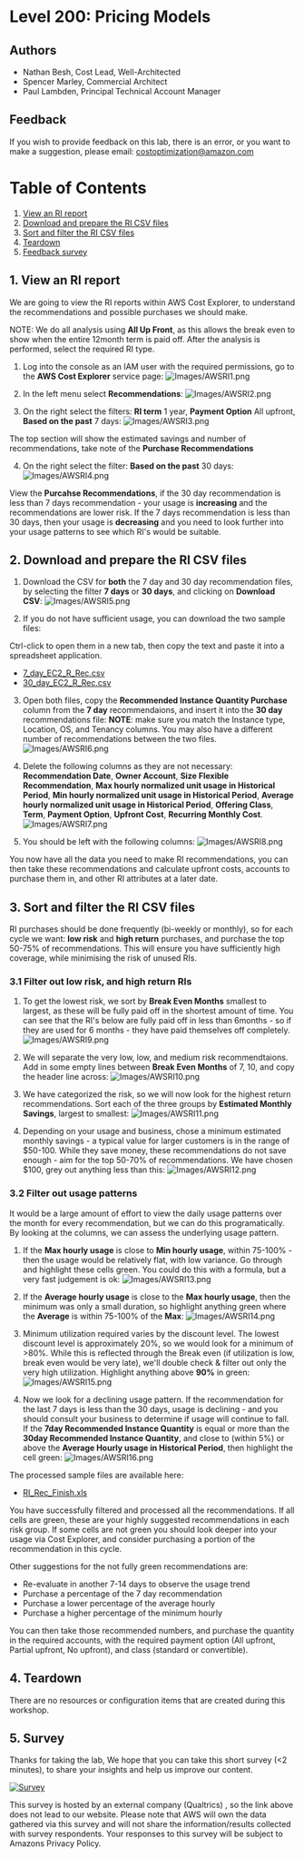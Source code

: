 # Level 200: Pricing Models

## Authors
- Nathan Besh, Cost Lead, Well-Architected
- Spencer Marley, Commercial Architect
- Paul Lambden, Principal Technical Account Manager


## Feedback
If you wish to provide feedback on this lab, there is an error, or you want to make a suggestion, please email: costoptimization@amazon.com


# Table of Contents
1. [View an RI report](#ri_report)
2. [Download and prepare the RI CSV files](#prepare_csv)
3. [Sort and filter the RI CSV files](#filter_csv)
4. [Teardown](#tear_down)
5. [Feedback survey](#survey) 


## 1. View an RI report<a name="ri_report"></a>
We are going to view the RI reports within AWS Cost Explorer, to understand the recommendations and possible purchases we should make.

NOTE: We do all analysis using **All Up Front**, as this allows the break even to show when the entire 12month term is paid off. After the analysis is performed, select the required RI type.

1. Log into the console as an IAM user with the required permissions, go to the **AWS Cost Explorer** service page:
![Images/AWSRI1.png](Images/AWSRI1.png)

2. In the left menu select **Recommendations**: 
![Images/AWSRI2.png](Images/AWSRI2.png)

3. On the right select the filters: **RI term** 1 year, **Payment Option** All upfront, **Based on the past** 7 days:
![Images/AWSRI3.png](Images/AWSRI3.png)

The top section will show the estimated savings and number of recommendations, take note of the **Purchase Recommendations**

4. On the right select the filter: **Based on the past** 30 days:
![Images/AWSRI4.png](Images/AWSRI4.png)

View the **Purcahse Recommendations**, if the 30 day recommendation is less than 7 days recommendation - your usage is **increasing** and the recommendations are lower risk.  If the 7 days recommendation is less than 30 days, then your usage is **decreasing** and you need to look further into your usage patterns to see which RI's would be suitable.



## 2. Download and prepare the RI CSV files<a name="prepare_csv"></a>
1. Download the CSV for **both** the 7 day and 30 day recommendation files, by selecting the filter **7 days** or **30 days**, and clicking on **Download CSV**:
![Images/AWSRI5.png](Images/AWSRI5.png)

2. If you do not have sufficient usage, you can download the two sample files:

Ctrl-click to open them in a new tab, then copy the text and paste it into a spreadsheet application.

- [7_day_EC2_R_Rec.csv](./Code/7_day_EC2_RI_Rec.csv)
- [30_day_EC2_R_Rec.csv](./Code/30_day_EC2_RI_Rec.csv)


3. Open both files, copy the **Recommended Instance Quantity Purchase** column from the **7 day** recommendaions, and insert it into the **30 day** recommendations file:
**NOTE**: make sure you match the Instance type, Location, OS, and Tenancy columns. You may also have a different number of recommendations between the two files.  
![Images/AWSRI6.png](Images/AWSRI6.png)

4. Delete the following columns as they are not necessary: **Recommendation Date**, **Owner Account**, **Size Flexible Recommendation**, **Max hourly normalized unit usage in Historical Period**, **Min hourly normalized unit usage in Historical Period**, **Average hourly normalized unit usage in Historical Period**, **Offering Class**, **Term**, **Payment Option**, **Upfront Cost**, **Recurring Monthly Cost**.
![Images/AWSRI7.png](Images/AWSRI7.png)

5. You should be left with the following columns:
![Images/AWSRI8.png](Images/AWSRI8.png)

You now have all the data you need to make RI recommendations, you can then take these recommendations and calculate upfront costs, accounts to purchase them in, and other RI attributes at a later date.



## 3. Sort and filter the RI CSV files<a name="filter_csv"></a>
RI purchases should be done frequently (bi-weekly or monthly), so for each cycle we want: **low risk** and **high return** purchases, and purchase the top 50-75% of recommendations. This will ensure you have sufficiently high coverage, while minimising the risk of unused RIs.

### 3.1 Filter out low risk, and high return RIs
1. To get the lowest risk, we sort by **Break Even Months** smallest to largest, as these will be fully paid off in the shortest amount of time. You can see that the RI's below are fully paid off in less than 6months - so if they are used for 6 months - they have paid themselves off completely.
![Images/AWSRI9.png](Images/AWSRI9.png)

2. We will separate the very low, low, and medium risk recommendtaions. Add in some empty lines between **Break Even Months** of 7, 10, and copy the header line across: 
![Images/AWSRI10.png](Images/AWSRI10.png)

3. We have categorized the risk, so we will now look for the highest return recommendations. Sort each of the three groups by **Estimated Monthly Savings**, largest to smallest:
![Images/AWSRI11.png](Images/AWSRI11.png)

4. Depending on your usage and business, chose a minimum estimated monthly savings - a typical value for larger customers is in the range of $50-100. While they save money, these recommendations do not save enough - aim for the top 50-70% of recommendations.  We have chosen $100, grey out anything less than this:
![Images/AWSRI12.png](Images/AWSRI12.png)

### 3.2 Filter out usage patterns
It would be a large amount of effort to view the daily usage patterns over the month for every recommendation, but we can do this programatically. By looking at the columns, we can assess the underlying usage pattern.

1. If the **Max hourly usage** is close to **Min hourly usage**, within 75-100% - then the usage would be relatively flat, with low variance.  Go through and highlight these cells green.  You could do this with a formula, but a very fast judgement is ok:
![Images/AWSRI13.png](Images/AWSRI13.png)

2. If the **Average hourly usage** is close to the **Max hourly usage**, then the minimum was only a small duration, so highlight anything green where the **Average** is within 75-100% of the **Max**:
![Images/AWSRI14.png](Images/AWSRI14.png) 

3. Minimum utilization required varies by the discount level.  The lowest discount level is approximately 20%, so we would look for a minimum of >80%. While this is reflected through the Break even (if utilization is low, break even would be very late), we'll double check & filter out only the very high utilization. Highlight anything above **90%** in green:
![Images/AWSRI15.png](Images/AWSRI15.png)

4. Now we look for a declining usage pattern. If the recommendation for the last 7 days is less than the 30 days, usage is declining - and you should consult your business to determine if usage will continue to fall. If the **7day Recommended Instance Quantity** is equal or more than the **30day Recommended Instance Quantity**, and close to (within 5%) or above the **Average Hourly usage in Historical Period**, then highlight the cell green:
![Images/AWSRI16.png](Images/AWSRI16.png)

The processed sample files are available here:
- [RI_Rec_Finish.xls](./Code/RI_Rec_Finish.xls)

You have successfully filtered and processed all the recommendations. If all cells are green, these are your highly suggested recommendations in each risk group. If some cells are not green you should look deeper into your usage via Cost Explorer, and consider purchasing a portion of the recommendation in this cycle.

Other suggestions for the not fully green recommendations are:
- Re-evaluate in another 7-14 days to observe the usage trend
- Purchase a percentage of the 7 day recommendation
- Purchase a lower percentage of the average hourly
- Purchase a higher percentage of the minimum hourly

You can then take those recommended numbers, and purchase the quantity in the required accounts, with the required payment option (All upfront, Partial upfront, No upfront), and class (standard or convertible).


## 4. Teardown<a name="tear_down"></a>
There are no resources or configuration items that are created during this workshop. 


## 5. Survey <a name="survey"></a>
Thanks for taking the lab, We hope that you can take this short survey (<2 minutes), to share your insights and help us improve our content.

[![Survey](Images/survey.png)](https://amazonmr.au1.qualtrics.com/jfe/form/SV_7OK2Pdsg9nqs1Yp)


This survey is hosted by an external company (Qualtrics) , so the link above does not lead to our website.  Please note that AWS will own the data gathered via this survey and will not share the information/results collected with survey respondents.  Your responses to this survey will be subject to Amazons Privacy Policy.

    


